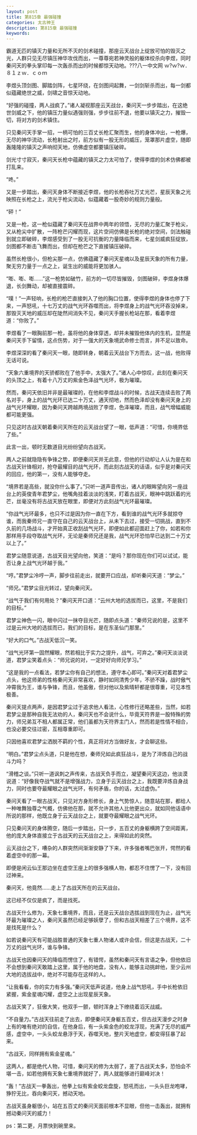 ```yaml
---
layout: post
title: 第815章 最强碰撞
categories: 太古神王
description: 第815章 最强碰撞
keywords:
---
```


霸道无匹的镇灭力量和无所不灭的剑术碰撞，那座云天战台上绽放可怕的毁灭之光，人群只见无尽镇压神华攻伐而出，一尊尊宛若神灵般的躯体绞杀向李煜，同时秦问天的拳头掌印每一次轰杀而出的时候都惊天动地。???八一中文网  ｗ?ｗ?ｗ．８１ｚｗ．ｃｏｍ

李煜头顶剑图、脚踏剑阵，七星环绕，在剑图间起舞，一剑剑斩杀而出，每一剑都似蕴藏绝世之威，剑啸之音惊天动地。

“好强的碰撞，两人战疯了。”诸人凝视那座云天战台，秦问天一步步踏出，在这绝世剑威之下，他的镇压力量似遇强则强，步步往前不退，他要以镇灭之力，摧毁一切，将对方的剑术镇住。

只见秦问天手掌一招，一柄可怕的三百丈长枪汇聚而生，他的身体冲出，一枪爆，无尽的神华流动，长枪射出之时，前方似有一股无形的威压，笼罩那片虚空，随即轰隆隆的镇灭之声响彻天地，仿佛虚空都要镇压破碎。

剑光寸寸寂灭，秦问天长枪中蕴藏的镇灭之力太可怕了，使得李煜的剑术仿佛都被打乱来。

“咚。”

又是一步踏出，秦问天身体不断接近李煜，他的长枪吞吐万丈光芒，星辰天象之光映照在长枪之上，流光于枪尖流动，似蕴藏着一股奇妙的规则力量般。

“砰！”

又是一枪，这一枪似蕴藏了秦问天在战界中两年的领悟，无尽的力量汇聚于枪尖，又从枪尖中扩散，一阵枪芒闪耀而现，这片空间仿佛是长枪的绝对空间，剑法触碰到就立即破碎，李煜感受到了一股无可抗衡的力量降临而来，七星剑威疯狂绽放，剑图都不断击飞舞而出，但却在枪芒之下直接镇压破碎。

虽然长枪很小，但枪尖那一点，仿佛蕴藏了秦问天星魂以及星辰天象的所有力量，聚无穷力量于一点之上，诞生出的威能将更加骇人。

“嘭、嘭、嘭……”这一枪势如破竹，前方的一切尽皆摧毁，剑图破碎，李煜身体爆退，长剑舞动，却被直接震碎。

“噗！”一声轻响，长枪的枪芒直接刺入了他的胸口位置，使得李煜的身体也停了下来，一声怒吼，十七万丈的战气光环吞噬而出，将李煜身上的战气光环吞没掉来，那毁灭天地的威压却在陡然间消失不见，秦问天手握长枪站在那，看着李煜道：“你败了。”

李煜看了一眼胸前那一枪，虽将他的身体穿透，却并未摧毁他体内的生机，显然是秦问天手下留情，这点伤势，对于一强大的天象境武命修士而言，并不足以致命。

李煜深深的看了秦问天一眼，随即转身，朝着云天战台下方而去，这一战，他败得无话可说。

“天象六重境界的天骄都败在了他手中，太强大了。”诸人心中惊叹，此刻在秦问天的头顶之上，有着十八万丈的紫金色泽战气光环，极为璀璨。

然而，秦问天依旧并非是最璀璨的，在他和李煜战斗的时候，古战天连续击败了两名对手，身上的战气光环已达二十万丈，通天彻地，然而色泽却没有秦问天身上的战气光环耀眼，因为秦问天跨越两境战败了李煜，色泽璀璨，而且，战气增幅威能都可能更强。

只见这时古战天朝着秦问天所在的云天战台望了一眼，低声道：“可惜，你境界低了些。”

此言一出，顿时无数道目光纷纷望向古战天。

两人之前就隐隐有争锋之势，即便秦问天并无此意，但他的行动却让人认为是在和古战天针锋相对，抢夺最耀目的战气光环，而此刻古战天的话语，似乎是对秦问天的回应，他的第一，没有人能够夺走。

“境界若是高些，就没你什么事了。”只听一道声音传出，诸人的眼眸望向另一座战台上的英俊青年君梦尘，他嘴角挂着淡淡的浅笑，盯着古战天，眼神中跳跃着的光芒，丝毫没有将古战天放在眼里，即便对方此刻战气光环最璀璨。

“你战气光环最多，也只不过是因为你一直在下方，看到谁的战气光环多就掠夺谁，而我秦师兄一直守在自己的云天战台上，从未下去过，接受一切挑战，直到不久前的几场战斗，才开始真正收刮战气光环，即便如此都迎面赶上了你，如若和你那样用手段夺取战气光环，无论是秦师兄还是我，战气光环恐怕早已达到二十万丈以上了。”

君梦尘随意说道，古战天目光望向他，笑道：“是吗？那你现在你们可以试试，能否让身上战气光环越于我。”

“哼。”君梦尘冷哼一声，脚步往前走出，就要开口应战，却听秦问天道：“梦尘。”

“师兄。”君梦尘目光转过，望向秦问天。

“战气于我们有何用处？”秦问天开口道：“云州大地的选拔而已，这里，不是我们的目标。”

君梦尘神色一闪，眼中闪过一抹夺目光芒，随即点头道：“秦师兄说的是，这里不过是云州大地的选拔而已，我们的目标，是在东圣仙门那里。”

“好大的口气。”古战天低沉一笑。

“战气光环第一固然耀眼，然若相比于实力之提升，战气，可弃之。”秦问天淡淡说道，君梦尘笑着点头：“师兄说的对，一定好好向师兄学习。”

“这是我的一点看法，若梦尘你有自己的想法，遵守本心即可。”秦问天对着君梦尘点头，他这师弟的性格秦问天非常喜欢，静时如同清秀少年，不骄不躁，战时傲气冲霄我为王，谁与争锋，而且，他虽傲，但对他以及紫晴轩都是很尊重，可见本性极善。

秦问天提点两声，是因君梦尘过于追求他人看法，心性修行还略差些，当然，如若君梦尘是那种自我无法劝的人，秦问天也不会说什么，毕竟天符界是一股特殊的势力，师兄弟互不相人都属正常，他们虽都为天符界主门人，然而若是性情不相合，也没必要交往过密，互相尊重即可。

只因他喜欢君梦尘洒脱不羁的个性，真正将对方当做好友，才会聊这些。

“明白。”君梦尘点头道，只是他在想，秦师兄如此疯狂战斗，是为了淬炼自己的战斗力吗？

“滑稽之谈。”只听一道讽刺之声传来，古战天负手而立，凝望秦问天这边，他淡漠说道：“好像我夺战气就不是增强战力，立身于云天战台之上，我既要淬炼自身战力，同时也要夺最耀眼之战气光环，有何矛盾，你的话，太过虚伪。”

秦问天看了一眼古战天，只见对方身形修长，身上气势惊人，随意站在那，都给人一种唯舞独尊之气概，仿佛他在那，就不允许其他人比他更出众，就如同他话语中所说的那样，他既立身于云天战台之上，就要夺最耀眼之战气光环。

只见秦问天的身体腾空，随后一步踏出，只一步，五百丈的身躯横跨了空间距离，他的庞大身体直接立于古战天的云天战台之上，来得如此的突然。

云天战台之下，嘈杂的人群突然间渐渐安静了下来，许多强者嘴巴张开，愕然的看着虚空中的那一幕。

即便是闲云仙王那边坐在虚空王座上的很多强横人物，都忍不住愣了一下，没有回过神来。

秦问天，他竟然……走上了古战天所在的云天战台。

这已经不仅仅是疯了，而是找死。

古战天什么修为，天象七重境界，而且，还是云天战台选拔战到现在为止，战气光环最为璀璨之人，秦问天虽然已经足够妖孽了，但和古战天相差了三个境界，这不是找死是什么？

如若说秦问天有可能战胜普通的天象七重人物诸人或许会信，但这是古战天，二十万丈的战气光环，谁与争锋。

古战天也因秦问天的降临而愣住了，有错愕，虽然和秦问天有言语之争，但他依旧不会想到秦问天敢踏上这里，属于他的地盘，没有人，能够主动挑衅他，至少云州大地的选拔战中，绝对不可能存在这样的人。

“让我看看，你的实力有多强。”秦问天低声说道，他身上战气怒吼，手中长枪依旧紧握，紫金星魂闪耀，虚空之上出现星辰天象。

古战天笑了，狂傲大笑，他双手一颤，顿时浑身上下缭绕着滔天战威。

“不自量力。”古战天往前走了出去，即便秦问天身躯五百丈，但古战天漫步之时身上有的唯有绝对的自信，在他身后，有一头紫金色的蛟龙浮现，充满了无尽的威严感，虚空中，一头头蛟龙悬浮于天，吞噬天地，整片天地虚空，都变得狂暴了起来。

“古战天，同样拥有紫金星魂。”

这两人，都是绝代人物，可惜，秦问天的修为太弱了，差了古战天太多，恐怕会不堪一击，如若他拥有天象七重境界就好了，两人就能够进行巅峰对决！

“轰！”古战天一拳轰出，他拳上似有紫金蛟龙盘旋，怒吼而出，一头头巨龙咆哮，狰狞无比，吞向秦问天，撼动天地。

古战天虽身躯很小，站在五百丈的秦问天面前根本不显眼，但他一击轰出，就拥有撼动秦问天的威力！

ps：第二更，月票快到碗里来。
